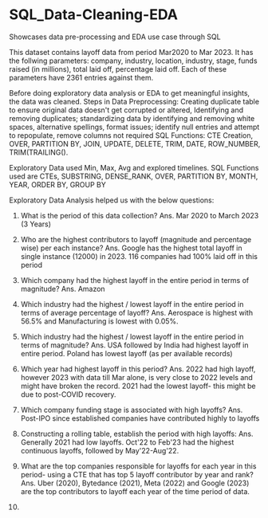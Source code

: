 # SQL_Data-Cleaning-EDA
Showcases data pre-processing and EDA use case through SQL

This dataset contains layoff data from period Mar2020 to Mar 2023. It has the follwing parameters: company, industry, location, industry, stage, funds raised (in millions), total laid off, percentage laid off. Each of these parameters have 2361 entries against them.

Before doing exploratory data analysis or EDA to get meaningful insights, the data was cleaned.
Steps in Data Preprocessing: Creating duplicate table to ensure original data doesn't get corrupted or altered, Identifying and removing duplicates; standardizing data by identifying and removing white spaces, alternative spellings, format issues; identify null entries and attempt to repopulate, remove columns not required
SQL Functions: CTE Creation, OVER, PARTITION BY, JOIN, UPDATE, DELETE, TRIM, DATE, ROW_NUMBER, TRIM(TRAILING().

Exploratory Data used Min, Max, Avg and explored timelines. 
SQL Functions used are CTEs, SUBSTRING, DENSE_RANK, OVER, PARTITION BY, MONTH, YEAR, ORDER BY, GROUP BY

Exploratory Data Analysis helped us with the below questions:
1. What is the period of this data collection?
Ans. Mar 2020 to March 2023 (3 Years)

2. Who are the highest contributors to layoff (magnitude and percentage wise) per each instance?
Ans. Google has the highest total layoff in single instance (12000) in 2023. 116 companies had 100% laid off in this period

3. Which company had the highest layoff in the entire period in terms of magnitude?
Ans. Amazon

4. Which industry had the highest / lowest layoff in the entire period in terms of average percentage of layoff?
Ans. Aerospace is highest with 56.5% and Manufacturing is lowest with 0.05%.

5. Which industry had the highest / lowest layoff in the entire period in terms of magnitude?
Ans. USA followed by India had highest layoff in entire period. Poland has lowest layoff (as per available records)

6. Which year had highest layoff in this period?
Ans. 2022 had high layoff, however 2023 with data till Mar alone, is very close to 2022 levels and might have broken the record. 2021 had the lowest layoff- this might be due to post-COVID recovery.

7. Which company funding stage is associated with high layoffs?
Ans. Post-IPO since established companies have contributed highly to layoffs

8. Constructing a rolling table, establish the period with high layoffs:
Ans. Generally 2021 had low layoffs. Oct'22 to Feb'23 had the highest continuous layoffs, followed by May'22-Aug'22.

9. What are the top companies responsible for layoffs for each year in this period- using a CTE that has top 5 layoff contributor by year and rank?
Ans. Uber (2020), Bytedance (2021), Meta (2022) and Google (2023) are the top contributors to layoff each year of the time period of data.


11.
